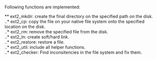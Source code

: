 Following functions are implemented:

** ext2_mkdir: create the final directory on the specified path on the disk.  
..* ext2_cp: copy the file on your native file system onto the specified location on the disk.  
..* ext2_rm: remove the specified file from the disk.  
..* ext2_ln: create soft/hard link.   
..* ext2_restore: restore a file.  
..* ext2_util: include all helper functions.   
..* ext2_checker: Find inconsitencies in the file system and fix them.  
